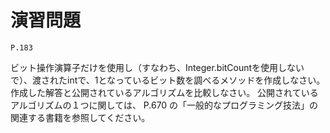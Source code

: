 
演習問題
========

`P.183`

ビット操作演算子だけを使用し（すなわち、Integer.bitCountを使用しないで）、渡されたintで、1となっているビット数を調べるメソッドを作成しなさい。
作成した解答と公開されているアルゴリズムを比較しなさい。
公開されているアルゴリズムの１つに関しては、 P.670 の「一般的なプログラミング技法」の関連する書籍を参照してください。